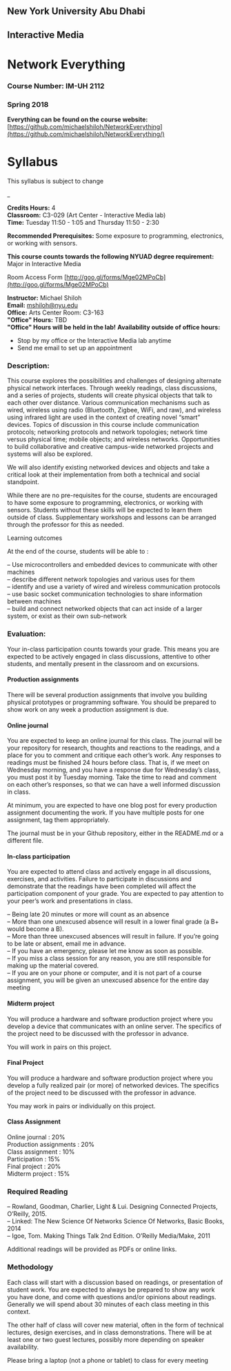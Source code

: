 ## New York University Abu Dhabi
## Interactive Media
# Network Everything
### Course Number: IM-UH 2112
### Spring 2018

**Everything can be found on the course website:**   
[https://github.com/michaelshiloh/NetworkEverything](https://github.com/michaelshiloh/NetworkEverything/)

# Syllabus

This syllabus is subject to change

_

**Credits Hours:** 4  
**Classroom:** C3-029 (Art Center - Interactive Media lab)  
**Time:** Tuesday 11:50 - 1:05 and Thursday 11:50 - 2:30

**Recommended Prerequisites:**
Some exposure to programming, electronics, or working with sensors.

**This course counts towards the following NYUAD degree requirement:** 
Major in Interactive Media

Room Access Form [http://goo.gl/forms/Mge02MPoCb](http://goo.gl/forms/Mge02MPoCb)

**Instructor:** Michael Shiloh  
**Email:** mshiloh@nyu.edu  
**Office:** Arts Center Room: C3-163  
**"Office" Hours:** TBD  
**"Office" Hours will be held in the lab!**
**Availability outside of office hours:**   
* Stop by my office or the Interactive Media lab anytime  
* Send me email to set up an appointment   

### Description:
This course explores the possibilities and challenges of designing alternate
physical network interfaces. Through weekly readings, class discussions, and a
series of projects, students will create physical objects that talk to each
other over distance. 
Various communication mechanisms such as wired, 
wireless using radio (Bluetooth, Zigbee, WiFi, and raw), 
and wireless using infrared light are used in the
context of creating novel “smart” devices. 
Topics of discussion in this course
include 
communication protocols;
networking protocols and network topologies; network time versus
physical time; mobile objects; and wireless networks. Opportunities to build
collaborative and creative campus-wide networked projects and systems will
also be explored.

We will also identify existing networked devices and objects and take a
critical look at their implementation from both a technical and social
standpoint.

While there are no pre-requisites for the course, students are encouraged to
have some exposure to programming, electronics, or working with sensors.
Students without these skills will be expected to learn them outside of class.
Supplementary workshops and lessons can be arranged through the professor for
this as needed.

Learning outcomes

At the end of the course, students will be able to :

–  Use microcontrollers and embedded devices to communicate with other machines  
–  describe different network topologies and various uses for them  
–  identify and use a variety of wired and wireless communication protocols  
–  use basic socket communication technologies to share information between machines  
–  build and connect networked objects that can act inside of a larger system, or exist as their own sub-network  

### Evaluation:
Your in-class participation counts towards your grade. This means you are expected to be actively engaged in class discussions, attentive to other students, and mentally present in the classroom and on excursions.

#### Production assignments

There will be several production assignments that involve you building physical prototypes or programming software. You should be prepared to show work on any week a production assignment is due.

#### Online journal

You are expected to keep an online journal for this class. The journal will be
your repository for research, thoughts and reactions to the readings, and a
place for you to comment and critique each other’s work.  Any responses to
readings must be finished 24 hours before class. That is, if we meet on
Wednesday morning, and you have a response due for Wednesday’s class, you must
post it by Tuesday morning. Take the time to read and comment on each other’s
responses, so that we can have a well informed discussion in class.

At minimum, you are expected to have one blog post for every production
assignment documenting the work. If you have multiple posts for one
assignment, tag them appropriately.

The journal must be in your Github repository, either in the README.md or a
different file.

#### In-class participation

You are expected to attend class and actively engage in all discussions, 
exercises, and activities. 
Failure to participate in discussions and demonstrate that the readings 
have been completed will affect the participation component of your grade.
You are expected to pay attention to your peer’s work and presentations in class. 

– Being late 20 minutes or more will count as an absence  
– More than one unexcused absence will result in a lower final grade (a B+ would become a B).   
– More than three unexcused absences will result in failure. If you’re going to be late or absent, email me in advance.  
– If you have an emergency, please let me know as soon as possible.  
– If you miss a class session for any reason, you are still responsible for making up the material covered.  
– If you are on your phone or computer, and it is not part of a course assignment, 
you will be given an unexcused absence for the entire day meeting  

#### Midterm project

You will produce a hardware and software production project where you develop
a device that communicates with an online server. The specifics of the project
need to be discussed with the professor in advance.

You will work in pairs on this project.

#### Final Project

You will produce a hardware and software production project where you develop
a fully realized pair (or more) of networked devices. The specifics of the
project need to be discussed with the professor in advance.

You may work in pairs or individually on this project.

#### Class Assignment

Online journal : 20%  
Production assignments : 20%  
Class assignment : 10%  
Participation : 15%  
Final project : 20%  
Midterm project : 15%  

### Required Reading

– Rowland, Goodman, Charlier, Light & Lui. Designing Connected Projects, O’Reilly, 2015.  
– Linked: The New Science Of Networks Science Of Networks, Basic Books, 2014  
– Igoe, Tom. Making Things Talk 2nd Edition. O’Reilly Media/Make, 2011  

Additional readings will be provided as PDFs or online links.

### Methodology

Each class will start with a discussion based on readings, or presentation of
student work. You are expected to always be prepared to show any work you have
done, and come with questions and/or opinions about readings. Generally we
will spend about 30 minutes of each class meeting in this context.

The other half of class will cover new material, often in the form of
technical lectures, design exercises, and in class demonstrations. There will
be at least one or two guest lectures, possibly more depending on speaker
availability.

Please bring a laptop (not a phone or tablet) to class for every meeting
